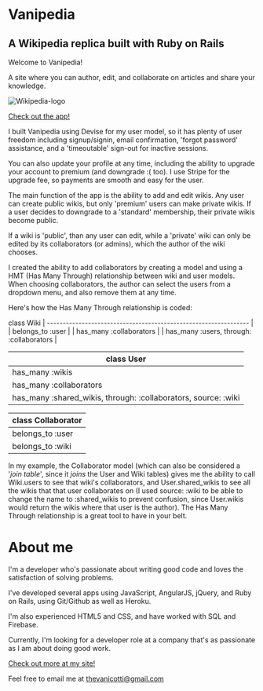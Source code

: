 # Vanipedia

## A Wikipedia replica built with Ruby on Rails

Welcome to Vanipedia!

A site where you can author, edit, and collaborate on articles and share your knowledge.

![Wikipedia-logo](https://upload.wikimedia.org/wikipedia/en/thumb/8/80/Wikipedia-logo-v2.svg/500px-Wikipedia-logo-v2.svg.png)

[Check out the app!](https://mysterious-retreat-59118.herokuapp.com/)

I built Vanipedia using Devise for my user model, so it has plenty of user freedom including signup/signin, email confirmation, 'forgot password' assistance, and a 'timeoutable' sign-out for inactive sessions.

You can also update your profile at any time, including the ability to upgrade your account to premium (and downgrade :( too). I use Stripe for the upgrade fee, so payments are smooth and easy for the user.

The main function of the app is the ability to add and edit wikis. Any user can create public wikis, but only 'premium' users can make private wikis. If a user decides to downgrade to a 'standard' membership, their private wikis become public.

If a wiki is 'public', than any user can edit, while a 'private' wiki can only be edited by its collaborators (or admins), which the author of the wiki chooses.

I created the ability to add collaborators by creating a model and using a HMT (Has Many Through) relationship between wiki and user models. When choosing collaborators, the author can select the users from a dropdown menu, and also remove them at any time.

Here's how the Has Many Through relationship is coded:

class Wiki
| ---------------------------------------------------------------- |
| belongs_to :user |
| has_many :collaborators |
| has_many :users, through: :collaborators |

| class User |
| --- |
| has_many :wikis |
| has_many :collaborators |
| has_many :shared_wikis, through: :collaborators, source: :wiki |

|class Collaborator|
| ---------------------------------------------------------------- |
| belongs_to :user |
| belongs_to :wiki |

In my example, the Collaborator model (which can also be considered a '*join table*', since it *joins* the User and Wiki tables) gives me the ability to call Wiki.users to see that wiki's collaborators, and User.shared_wikis to see all the wikis that that user collaborates on (I used source: :wiki to be able to change the name to :shared_wikis to prevent confusion, since User.wikis would return the wikis where that user is the author). The Has Many Through relationship is a great tool to have in your belt.

# About me

I'm a developer who's passionate about writing good code and loves the satisfaction of solving problems.

I've developed several apps using JavaScript, AngularJS, jQuery, and Ruby on Rails, using Git/Github as well as Heroku.

I'm also experienced HTML5 and CSS, and have worked with SQL and Firebase.

Currently, I'm looking for a developer role at a company that's as passionate as I am about doing good work.

[Check out more at my site!](http://stevevancott.com)

Feel free to email me at thevanicotti@gmail.com
